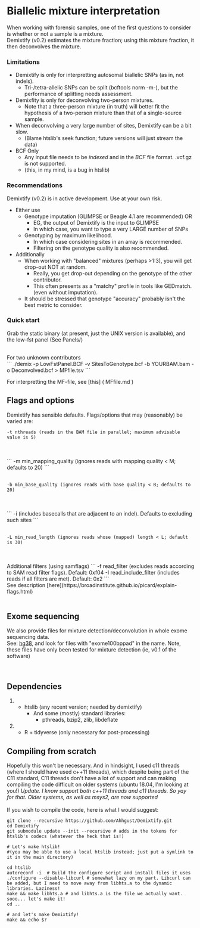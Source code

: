 # Biallelic mixture interpretation
When working with forensic samples, one of the first questions to consider is whether or not a sample is a mixture. <br>
Demixtify (v0.2) estimates the mixture fraction; using this mixture fraction, it then deconvolves the mixture.

### Limitations
- Demixtify is only for interpretting autosomal biallelic SNPs (as in, not indels).
  * Tri-/tetra-allelic SNPs can be split (bcftools norm -m-), but the performance of splitting needs assessment.
- Demixfity is only for deconvolving two-person mixtures.
  * Note that a three-person mixture (in truth) will better fit the hypothesis of a two-person mixture than that of a single-source sample.
- When deconvolving a very large number of sites, Demixtify can be a bit slow.
  * (Blame htslib's seek function; future versions will just stream the data)
- BCF Only
  * Any input file needs to be *indexed* and in the *BCF* file format. .vcf.gz is not supported.
  * (this, in my mind, is a bug in htslib)

### Recommendations

Demixtify (v0.2) is in active development. Use at your own risk.

- Either use
  * Genotype imputation (GLIMPSE or Beagle 4.1 are recommended) OR
    * EG, the output of Demixtify is the input to GLIMPSE
    * In which case, you want to type a very LARGE number of SNPs
  * Genotyping by maximum likelihood.
    * In which case considering sites in an array is recommended.
    * Filtering on the genotype quality is also recommended.
- Additionally
  * When working with "balanced" mixtures (perhaps >1:3), you will get drop-out NOT at random.
    * Really, you get drop-out depending on the genotype of the other contributor.
    * This often presents as a "matchy" profile in tools like GEDmatch. (even without imputation).
  * It should be stressed that genotype "accuracy" probably isn't the best metric to consider.

### Quick start

Grab the static binary (at present, just the UNIX version is available),
and the low-fst panel (See Panels/)

<br>
For two unknown contributors
<br>
```
./demix -p LowFstPanel.BCF -v SitesToGenotype.bcf  -b YOURBAM.bam  -o Deconvolved.bcf > MFfile.tsv
```

For interpretting the MF-file, see [this] ( MFfile.md )

## Flags and options

Demixtify has sensible defaults. Flags/options that may (reasonably) be varied are:
```
-t nthreads (reads in the BAM file in parallel; maximum advisable value is 5)
```
<br>
<br>
```
-m min_mapping_quality (ignores reads with mapping quality < M; defaults to 20)
```
<br>
<br>

```
-b min_base_quality (ignores reads with base quality < B; defaults to 20)
```
<br>
<br>
```
-i (includes basecalls that are adjacent to an indel). Defaults to excluding such sites
```
<br>
<br>

```
-L min_read_length (ignores reads whose (mapped) length < L; default is 30)
```
<br>
<br>
Additional filters (using samflags)
```
-f read_filter (excludes reads according to SAM read filter flags). Default: 0xf04
-I read_include_filter (includes reads if all filters are met). Default: 0x2
```
<br>
See description [here](https://broadinstitute.github.io/picard/explain-flags.html) 
<br>
<br>


## Exome sequencing

We also provide files for mixture detection/deconvolution in whole exome sequencing data.<br>
See: [hg38](SupplementaryMaterial/hg38), and look for files with  "exome100bppad"  in the name.
Note, these files have only been tested for mixture detection (ie, v0.1 of the software)

<br>

## Dependencies
1. * htslib (any recent version; needed by demixtify)
     * And some (mostly) standard libraries:
       * pthreads, bzip2, zlib, libdeflate
2. * R + tidyverse (only necessary for post-processing)

## Compiling from scratch
Hopefully this won't be necessary.
And in hindsight, I used c11 threads (where I should have used c++11 threads),
which despite being part of the C11 standard, C11 threads don't have a lot of support and 
can making compiling the code difficult on older systems (ubuntu 18.04, I'm looking at you!)
*Update. I know support both c++11 threads and c11 threads. So yay for that. Older systems, as well as msys2, are now supported*
<br>
<br>
If you wish to compile the code, here is what I would suggest:
```
git clone --recursive https://github.com/Ahhgust/Demixtify.git
cd Demixtify
git submodule update --init --recursive # adds in the tokens for htslib's codecs (whatever the heck that is!)

# Let's make htslib!
#(you may be able to use a local htslib instead; just put a symlink to it in the main directory)

cd htslib 
autoreconf -i  # Build the configure script and install files it uses
./configure --disable-libcurl # somewhat lazy on my part. Libcurl can be added, but I need to move away from libhts.a to the dynamic libraries. Laziness!
make && make libhts.a # and libhts.a is the file we actually want. sooo... let's make it!
cd ..

# and let's make Demixtify!
make && echo $?

```

